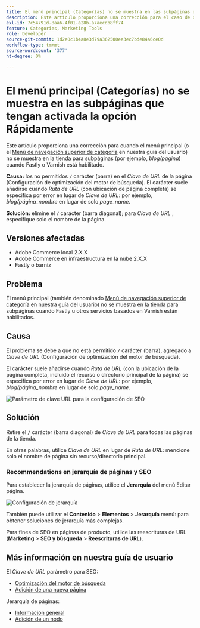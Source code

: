 ```yaml
---
title: El menú principal (Categorías) no se muestra en las subpáginas que tengan activada la opción Rápidamente
description: Este artículo proporciona una corrección para el caso de que el menú principal (o el [menú Navegación superior de categoría](https://experienceleague.adobe.com/docs/commerce-admin/catalog/catalog/navigation/navigation-top.html) en nuestra guía del usuario) no se muestre en la tienda para subpáginas (por ejemplo, *blog/página*) cuando Fastly o Varnish están habilitados.
exl-id: 7c54791d-8aa6-4f01-a28b-a7aecdb8ff74
feature: Categories, Marketing Tools
role: Developer
source-git-commit: 1d2e0c1b4a8e3d79a362500ee3ec7bde84a6ce0d
workflow-type: tm+mt
source-wordcount: '377'
ht-degree: 0%

---
```


# El menú principal (Categorías) no se muestra en las subpáginas que tengan activada la opción Rápidamente

Este artículo proporciona una corrección para cuando el menú principal (o el [Menú de navegación superior de categoría](/docs/commerce-admin/catalog/catalog/navigation/navigation-top.html) en nuestra guía del usuario) no se muestra en la tienda para subpáginas (por ejemplo, *blog/página*) cuando Fastly o Varnish está habilitado.

**Causa:** los no permitidos `/` carácter (barra) en el *Clave de URL* de la página (Configuración de optimización del motor de búsqueda). El carácter suele añadirse cuando *Ruta de URL* (con ubicación de página completa) se especifica por error en lugar de *Clave de URL*: por ejemplo, *blog/página\_nombre* en lugar de solo *page\_name*.

**Solución:** elimine el `/` carácter (barra diagonal); para *Clave de URL* , especifique solo el nombre de la página.

## Versiones afectadas

* Adobe Commerce local 2.X.X
* Adobe Commerce en infraestructura en la nube 2.X.X
* Fastly o barniz

## Problema

El menú principal (también denominado [Menú de navegación superior de categoría](/docs/commerce-admin/catalog/catalog/navigation/navigation-top.html) en nuestra guía del usuario) no se muestra en la tienda para subpáginas cuando Fastly u otros servicios basados en Varnish están habilitados.

## Causa

El problema se debe a que no está permitido `/` carácter (barra), agregado a *Clave de URL* (Configuración de optimización del motor de búsqueda).

El carácter suele añadirse cuando *Ruta de URL* (con la ubicación de la página completa, incluido el recurso o directorio principal de la página) se especifica por error en lugar de *Clave de URL*: por ejemplo, *blog/página\_nombre* en lugar de solo *page\_name*.

![Parámetro de clave URL para la configuración de SEO](assets/seo_url_key.png)

## Solución

Retire el `/` carácter (barra diagonal) de *Clave de URL* para todas las páginas de la tienda.

En otras palabras, utilice *Clave de URL* en lugar de *Ruta de URL*: mencione solo el nombre de página sin recurso/directorio principal.

### Recommendations en jerarquía de páginas y SEO

Para establecer la jerarquía de páginas, utilice el **Jerarquía** del menú Editar página.

![Configuración de jerarquía](assets/hierarchy_hr.png)

También puede utilizar el **Contenido** > **Elementos** > **Jerarquía** menú: para obtener soluciones de jerarquía más complejas.

Para fines de SEO en páginas de producto, utilice las reescrituras de URL (**Marketing** > **SEO y búsqueda** > **Reescrituras de URL**).

## Más información en nuestra guía de usuario

El *Clave de URL* parámetro para SEO:

* [Optimización del motor de búsqueda](/docs/commerce-admin/catalog/categories/create/categories-search-engine-optimization.html)
* [Adición de una nueva página](/docs/commerce-admin/content-design/elements/pages/page-add.html)

Jerarquía de páginas:

* [Información general](/docs/commerce-admin/content-design/elements/pages/page-hierarchy.html)
* [Adición de un nodo](/docs/commerce-admin/content-design/elements/pages/page-hierarchy.html#add-a-hierarchy-node)
